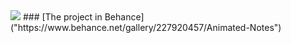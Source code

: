 <img src="assets\image\Untitled.png">
### [The project in Behance]("https://www.behance.net/gallery/227920457/Animated-Notes")